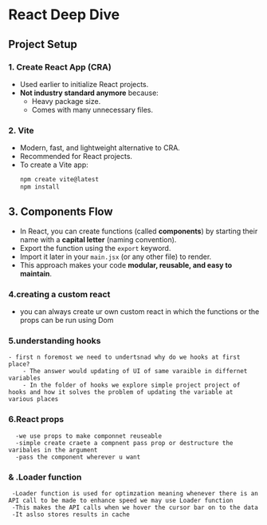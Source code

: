 # React Deep Dive

## Project Setup

### 1. Create React App (CRA)
- Used earlier to initialize React projects.
- **Not industry standard anymore** because:
  - Heavy package size.
  - Comes with many unnecessary files.

### 2. Vite
- Modern, fast, and lightweight alternative to CRA.
- Recommended for React projects.
- To create a Vite app:
  ```bash
  npm create vite@latest
  npm install

## 3. Components Flow
- In React, you can create functions (called **components**) by starting their name with a **capital letter** (naming convention).
- Export the function using the `export` keyword.
- Import it later in your `main.jsx` (or any other file) to render.
- This approach makes your code **modular, reusable, and easy to maintain**.


### 4.creating a custom react
- you can always create ur own custom react in which the functions or the props can be run using Dom 

### 5.understanding hooks 
    - first n foremost we need to undertsnad why do we hooks at first place?
        - The answer would updating of UI of same varaible in differnet variables
        - In the folder of hooks we explore simple project project of hooks and how it solves the problem of updating the variable at various places
### 6.React props
      -we use props to make componnet reuseable 
      -simple create craete a compnent pass prop or destructure the varibales in the argument 
      -pass the component wherever u want


### & .Loader function 
     -Loader function is used for optimzation meaning whenever there is an API call to be made to enhance speed we may use Loader function 
     -This makes the API calls when we hover the cursor bar on to the data 
     -It aslso stores results in cache